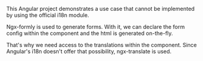 This Angular project demonstrates a use case that cannot be implemented by using the official i18n module.

Ngx-formly is used to generate forms. With it, we can declare the form config within the component and the html is generated on-the-fly.

That's why we need access to the translations within the component. Since Angular's i18n doesn't offer that possibility, ngx-translate is used.
